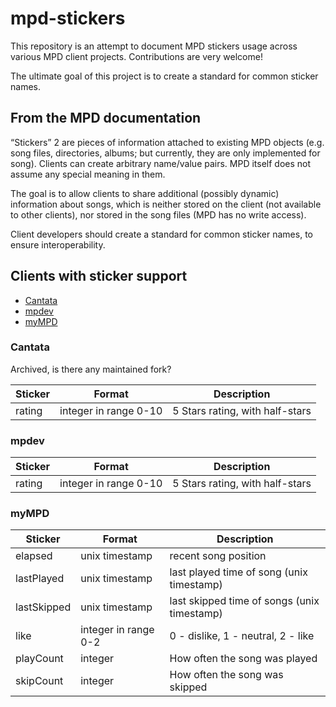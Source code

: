 # mpd-stickers

This repository is an attempt  to document MPD stickers usage across various MPD client projects. Contributions are very welcome!

The ultimate goal of this project is to create a standard for common sticker names.

## From the MPD documentation

“Stickers” 2 are pieces of information attached to existing MPD objects (e.g. song files, directories, albums; but currently, they are only implemented for song). Clients can create arbitrary name/value pairs. MPD itself does not assume any special meaning in them.

The goal is to allow clients to share additional (possibly dynamic) information about songs, which is neither stored on the client (not available to other clients), nor stored in the song files (MPD has no write access).

Client developers should create a standard for common sticker names, to ensure interoperability.

## Clients with sticker support

- [Cantata](https://github.com/CDrummond/cantata)
- [mpdev](https://github.com/mbhangui/mpdev)
- [myMPD](https://github.com/jcorporation/myMPD)

### Cantata

Archived, is there any maintained fork?

| Sticker | Format | Description |
| ------- | ------ | ----------- |
| rating | integer in range 0-10 | 5 Stars rating, with half-stars |

### mpdev

| Sticker | Format | Description |
| ------- | ------ | ----------- |
| rating | integer in range 0-10 | 5 Stars rating, with half-stars |

### myMPD

| Sticker | Format | Description |
| ------- | ------ | ----------- |
| elapsed | unix timestamp | recent song position |
| lastPlayed | unix timestamp | last played time of song (unix timestamp) |
| lastSkipped | unix timestamp | last skipped time of songs (unix timestamp) |
| like | integer in range 0-2 |0 - dislike, 1 - neutral, 2 - like |
| playCount | integer | How often the song was played |
| skipCount | integer | How often the song was skipped |
